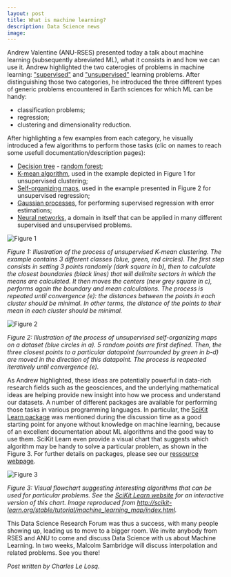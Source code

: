 ```yaml
---
layout: post
title: What is machine learning?
description: Data Science news
image:
---
```


Andrew Valentine (ANU-RSES) presented today a talk about machine learning (subsequently abreviated ML), what it consists in and how we can use it. Andrew highlighted the two caterogies of problems in machine learning: ["supervised"](https://en.wikipedia.org/wiki/Supervised_learning) and ["unsupervised"](https://en.wikipedia.org/wiki/Unsupervised_learning) learning problems. After distinguishing those two categories, he introduced the three different types of generic problems encountered in Earth sciences for which ML can be handy: 

- classification problems;
- regression;
- clustering and dimensionality reduction.

After highlighting a few examples from each category, he visually introduced a few algorithms to perform those tasks (clic on names to reach some usefull documentation/description pages):

- [Decision tree](http://scikit-learn.org/stable/modules/tree.html) - [random forest](http://scikit-learn.org/stable/modules/ensemble.html#forests-of-randomized-trees);
- [K-mean algorithm](http://scikit-learn.org/stable/auto_examples/cluster/plot_cluster_iris.html), used in the example depicted in Figure 1 for unsupervised clustering;
- [Self-organizing maps](https://en.wikipedia.org/wiki/Self-organizing_map), used in the example presented in Figure 2 for unsupervised regression;
- [Gaussian processes](http://scikit-learn.org/stable/modules/gaussian_process.html), for performing supervised regression with error estimations;
- [Neural networks](http://neuralnetworksanddeeplearning.com/), a domain in itself that can be applied in many different supervised and unsupervised problems.

![Figure 1](https://rses-datascience.github.io/rses-datascience.github.io/assets/images/cluster.png)

*Figure 1: Illustration of the process of unsupervised K-mean clustering. The example contains 3 different classes (blue, green, red circles). The first step consists in setting 3 points randomly (dark square in b), then to calculate the closest boundaries (black lines) that will delimite sectors in which the means are calculated. It then moves the centers (new grey square in c), performs again the boundary and mean calculations. The process is repeated until convergence (e): the distances between the points in each cluster should be minimal. In other terms, the distance of the points to their mean in each cluster should be minimal.*

![Figure 2](https://rses-datascience.github.io/rses-datascience.github.io/assets/images/som.png)

*Figure 2: Illustration of the process of unsupervised self-organizing maps on a dataset (blue circles in a). 5 random points are first defined. Then, the three closest points to a particular datapoint (surrounded by green in b-d) are moved in the direction of this datapoint. The process is reapeated iteratively until convergence (e).*

As Andrew highlighted, these ideas are potentially powerful in data-rich research fields such as the geosciences, and the underlying mathematical ideas are helping provide new insight into how we process and understand our datasets. A number of different packages are available for performing those tasks in various programming languages. In particular, the [SciKit Learn package](http://scikit-learn.org/stable/index.html) was mentioned during the discussion time as a good starting point for anyone without knowledge on machine learning, because of an excellent documentation about ML algorithms and the good way to use them. SciKit Learn even provide a visual chart that suggests which algorithm may be handy to solve a particular problem, as shown in the Figure 3. For further details on packages, please see our [ressource webpage](https://rses-datascience.github.io/rses-datascience.github.io/resources.html).

![Figure 3](https://rses-datascience.github.io/rses-datascience.github.io/assets/images/ml_map_skl.png)

*Figure 3: Visual flowchart suggesting interesting algorithms that can be used for particular problems. See the [SciKit Learn website](http://scikit-learn.org/stable/tutorial/machine_learning_map/index.html) for an interactive version of this chart. Image reproduced from http://scikit-learn.org/stable/tutorial/machine_learning_map/index.html.*

This Data Science Research Forum was thus a success, with many people showing up, leading us to move to a bigger room. We invite anybody from RSES and ANU to come and discuss Data Science with us about Machine Learning. In two weeks, Malcolm Sambridge will discuss interpolation and related problems. See you there!

*Post written by Charles Le Losq.*